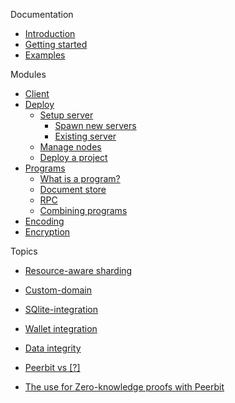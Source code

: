 
Documentation
- [Introduction](/)
- [Getting started](/getting-started.md)
- [Examples](/examples.md)

Modules
- [Client](/modules/client/)
- [Deploy](/modules/deploy/)
    - [Setup server](/modules/deploy/server/)
        - [Spawn new servers](/modules/deploy/server/automatic.md)
        - [Existing server](/modules/deploy/server/custom.md)
    - [Manage nodes](/modules/deploy/manage/)
    - [Deploy a project](/modules/deploy/publish/)
- [Programs](/modules/program/)
    - [What is a program?](/modules/program/)
    - [Document store](/modules/program/document-store/)
    - [RPC](/modules/program/rpc/)
    - [Combining programs](/modules/program/composition/)
- [Encoding](/modules/encoding/)
- [Encryption](/modules/encryption/)

Topics
- [Resource-aware sharding](/topics/sharding/sharding.md)
- [Custom-domain](/topics/custom-domain/)

- [SQlite-integration](/topics/sqlite-integration/)
- [Wallet integration](/topics/wallet-integration/)
- [Data integrity](/topics/integrity/integrity.md)
- [Peerbit vs [?]](/topics/difference/difference.md)
- [The use for Zero-knowledge proofs with Peerbit](/topics/difference/difference.md)





